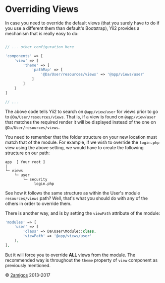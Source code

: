 Overriding Views
================

In case you need to override the default views (that you surely have to do if you use a different them than default's 
Bootstrap), Yii2 provides a mechanism that is really easy to do: 
 
```php

// ... other configuration here

'components' => [
    'view' => [
        'theme' => [
            'pathMap' => [
                '@Da/User/resources/views' => '@app/views/user'
            ]
        ]
    ]
]

// ...
```

The above code tells Yii2 to search on `@app/view/user` for views prior to go to `@Da/User/resources/views`. That is, 
if a view is found on `@app/view/user` that matches the required render it will be displayed instead of the one on 
`@Da/User/resources/views`.

You need to remember that the folder structure on your new location must match that of the module. For example, if we 
wish to override the `login.php` view using the above setting, we would have to create the following structure on our 
path: 

```
app  [ Your root ]
|
└─ views
    └─ user
        └─ security
             login.php
```

See how it follows the same structure as within the User's module `resources/views` path? Well, that's what you should 
do with any of the others in order to override them.

There is another way, and is by setting the `viewPath` attribute of the module: 

```php
'modules' => [
    'user' => [
        'class' => Da\User\Module::class,
        'viewPath' => '@app/views/user'
    ],
],
```
But it will force you to override **ALL** views from the module. The recommended way is throughout the `theme` property 
of `view` component as previously mentioned.

© [2amigos](http://www.2amigos.us/) 2013-2017
